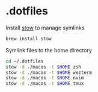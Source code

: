 # .dotfiles

Install [stow](https://www.gnu.org/software/stow/) to manage symlinks

```bash
brew install stow
```

Symlink files to the home directory

```bash
cd ~/.dotfiles
stow -d ./macos -t $HOME zsh
stow -d ./macos -t $HOME wezterm
stow -d ./macos -t $HOME nvim
stow -d ./macos -t $HOME tmux
```
